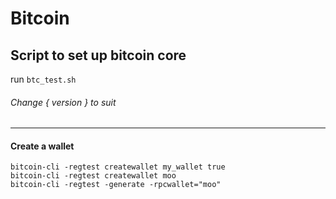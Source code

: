 # Bitcoin

## Script to set up bitcoin core
run `btc_test.sh`

###### Change { version }  to suit
---
#### Create a wallet

    bitcoin-cli -regtest createwallet my_wallet true
    bitcoin-cli -regtest createwallet moo
    bitcoin-cli -regtest -generate -rpcwallet="moo"
